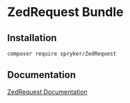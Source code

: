 # ZedRequest Bundle

## Installation

```
composer require spryker/ZedRequest
```

## Documentation

[ZedRequest Documentation](https://spryker.github.io/zed-request/index.html)




